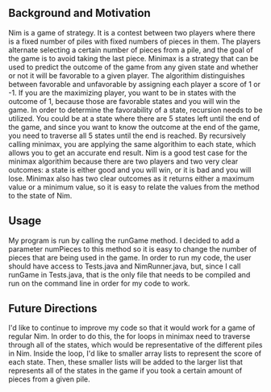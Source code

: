 
## Background and Motivation
Nim is a game of strategy. It is a contest between two players where there is a fixed number of piles with fixed numbers of pieces in them. The players alternate selecting a certain number of pieces from a pile, and the goal of the game is to avoid taking the last piece. Minimax is a strategy that can be used to predict the outcome of the game from any given state and whether or not it will be favorable to a given player. The algorithim distinguishes between favorable and unfavorable by assigning each player a score of 1 or -1. If you are the maximizing player, you want to be in states with the outcome of 1, because those are favorable states and you will win the game. In order to determine the favorability of a state, recursion needs to be utilized. You could be at a state where there are 5 states left until the end of the game, and since you want to know the outcome at the end of the game, you need to traverse all 5 states until the end is reached. By recursively calling minimax, you are applying the same algorithim to each state, which allows you to get an accurate end result. Nim is a good test case for the minimax algorithim because there are two players and two very clear outcomes: a state is either good and you will win, or it is bad and you will lose. Minimax also has two clear outcomes as it returns either a maximum value or a minimum value, so it is easy to relate the values from the method to the state of Nim.

## Usage
My program is run by calling the runGame method. I decided to add a parameter numPieces to this method so it is easy to change the number of pieces that are being used in the game. In order to run my code, the user should have access to Tests.java and NimRunner.java, but, since I call runGame in Tests.java, that is the only file that needs to be compiled and run on the command line in order for my code to work. 

## Future Directions 
I'd like to continue to improve my code so that it would work for a game of regular Nim. In order to do this, the for loops in minimax need to traverse through all of the states, which would be representative of the different piles in Nim. Inside the loop, I'd like to  smaller array lists to represent the score of each state. Then, these smaller lists will be added to the larger list that represents all of the states in the game if you took a certain amount of pieces from a given pile. 